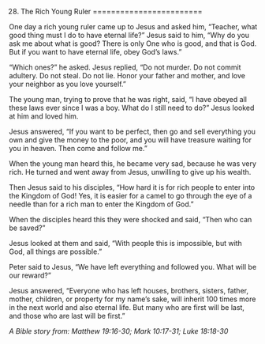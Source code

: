 28. The Rich Young Ruler
========================

One day a rich young ruler came up to Jesus and asked him, “Teacher,
what good thing must I do to have eternal life?” Jesus said to him, “Why
do you ask me about what is good? There is only One who is good, and
that is God. But if you want to have eternal life, obey God’s laws.”

“Which ones?” he asked. Jesus replied, “Do not murder. Do not commit
adultery. Do not steal. Do not lie. Honor your father and mother, and
love your neighbor as you love yourself.”

The young man, trying to prove that he was right, said, “I have obeyed
all these laws ever since I was a boy. What do I still need to do?”
Jesus looked at him and loved him.

Jesus answered, “If you want to be perfect, then go and sell everything
you own and give the money to the poor, and you will have treasure
waiting for you in heaven. Then come and follow me.”

When the young man heard this, he became very sad, because he was very
rich. He turned and went away from Jesus, unwilling to give up his
wealth.

Then Jesus said to his disciples, “How hard it is for rich people to
enter into the Kingdom of God! Yes, it is easier for a camel to go
through the eye of a needle than for a rich man to enter the Kingdom of
God.”

When the disciples heard this they were shocked and said, “Then who can
be saved?”

Jesus looked at them and said, “With people this is impossible, but with
God, all things are possible.”

Peter said to Jesus, “We have left everything and followed you. What
will be our reward?”

Jesus answered, “Everyone who has left houses, brothers, sisters,
father, mother, children, or property for my name’s sake, will inherit
100 times more in the next world and also eternal life. But many who are
first will be last, and those who are last will be first.”

*A Bible story from: Matthew 19:16-30; Mark 10:17-31; Luke 18:18-30*
